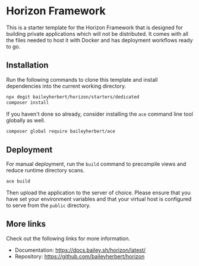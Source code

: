 # Horizon Framework

This is a starter template for the Horizon Framework that is designed for building private applications which will not
be distributed. It comes with all the files needed to host it with Docker and has deployment workflows ready to go.

## Installation

Run the following commands to clone this template and install dependencies into the current working directory.

```bash
npx degit baileyherbert/horizon/starters/dedicated
composer install
```

If you haven't done so already, consider installing the `ace` command line tool globally as well.

```bash
composer global require baileyherbert/ace
```

## Deployment

For manual deployment, run the `build` command to precompile views and reduce runtime directory scans.

```php
ace build
```

Then upload the application to the server of choice. Please ensure that you have set your environment variables and
that your virtual host is configured to serve from the `public` directory.

## More links

Check out the following links for more information.

- Documentation: https://docs.bailey.sh/horizon/latest/
- Repository: https://github.com/baileyherbert/horizon
